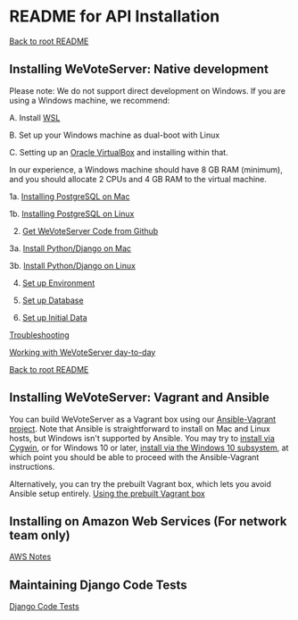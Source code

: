 # README for API Installation

[Back to root README](../README.md)

## Installing WeVoteServer: Native development

Please note: We do not support direct development on Windows.
If you are using a Windows machine, we recommend:

A. Install [WSL](https://learn.microsoft.com/en-us/windows/wsl/install)

B. Set up your Windows machine as dual-boot with Linux

C. Setting up an [Oracle VirtualBox](https://www.virtualbox.org/wiki/Downloads) and installing within that. 

In our experience, a Windows machine should have 8 GB RAM (minimum),
and you should allocate 2 CPUs and 4 GB RAM to the virtual machine.

1a. [Installing PostgreSQL on Mac](README_API_INSTALL_POSTGRES_MAC.md)

1b. [Installing PostgreSQL on Linux](README_API_INSTALL_POSTGRES_LINUX.md)

2. [Get WeVoteServer Code from Github](README_API_INSTALL_CODE_FROM_GITHUB.md)

3a. [Install Python/Django on Mac](README_API_INSTALL_PYTHON_MAC.md)

3b. [Install Python/Django on Linux](README_API_INSTALL_PYTHON_LINUX.md)

4. [Set up Environment](README_API_INSTALL_SETUP_ENVIRONMENT.md)

5. [Set up Database](README_API_INSTALL_SETUP_DATABASE.md)

6. [Set up Initial Data](README_API_INSTALL_SETUP_DATA.md)

[Troubleshooting](README_INSTALLATION_TROUBLESHOOTING.md)

[Working with WeVoteServer day-to-day](README_WORKING_WITH_WE_VOTE_SERVER.md)

[Back to root README](../README.md)

## Installing WeVoteServer: Vagrant and Ansible

You can build WeVoteServer as a Vagrant box using our
[Ansible-Vagrant project](https://github.com/wevote/ansible-django-stack).
Note that Ansible is straightforward to install on Mac and Linux hosts, but
Windows isn't supported by Ansible. You may try to
[install via Cygwin](https://www.jeffgeerling.com/blog/running-ansible-within-windows),
or for Windows 10 or later,
[install via the Windows 10 subsystem](https://www.jeffgeerling.com/blog/2017/using-ansible-through-windows-10s-subsystem-linux),
at which point you should be able to proceed with the Ansible-Vagrant
instructions.

Alternatively, you can try the prebuilt Vagrant box, which lets you avoid Ansible setup entirely. [Using the prebuilt Vagrant box](README_API_INSTALL_VAGRANT_PREBUILT.md)

## Installing on Amazon Web Services (For network team only)

[AWS Notes](README_API_INSTALL_AWS.md)

## Maintaining Django Code Tests

[Django Code Tests](README_DJANGO_TESTS.md)

